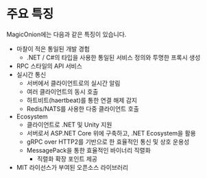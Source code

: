 # 주요 특징

MagicOnion에는 다음과 같은 특징이 있습니다.

- 마찰이 적은 통일된 개발 경험
    - .NET / C#의 타입을 사용한 통일된 서비스 정의와 투명한 프록시 생성
- RPC 스타일의 API 서비스
- 실시간 통신
    - 서버에서 클라이언트로의 실시간 알림
    - 여러 클라이언트의 동시 호출
    - 하트비트(haertbeat)를 통한 연결 해제 감지
    - Redis/NATS를 사용한 다중 클라이언트 호출
- Ecosystem
    - 클라이언트로 .NET 및 Unity 지원
    - 서버로서 ASP.NET Core 위에 구축하고, .NET Ecosystem을 활용
    - gRPC over HTTP2를 기반으로 한 효율적인 통신 및 상호 운용성
    - MessagePack을 통한 효율적인 바이너리 직렬화
        - 직렬화 확장 포인트 제공
- MIT 라이선스가 부여된 오픈소스 라이브러리
